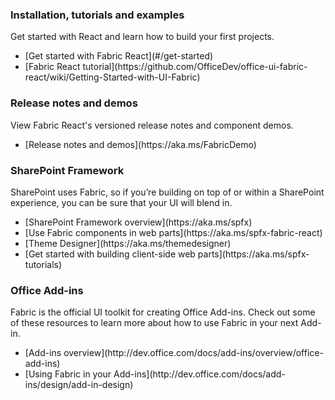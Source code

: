 ### Installation, tutorials and examples

Get started with React and learn how to build your first projects.

<ul class="md-list--flex">
  <li class="mdut--full">[Get started with Fabric React](#/get-started)</li>
  <li class="mdut--full">[Fabric React tutorial](https://github.com/OfficeDev/office-ui-fabric-react/wiki/Getting-Started-with-UI-Fabric)</li>
</ul>

### Release notes and demos

View Fabric React's versioned release notes and component demos.

<ul class="md-list--flex">
  <li class="mdut--full">[Release notes and demos](https://aka.ms/FabricDemo)</li>
</ul>

<h3 id="sharepoint-framework-dev">SharePoint Framework</h3>

SharePoint uses Fabric, so if you’re building on top of or within a SharePoint experience, you can be sure that your UI will blend in.

<ul class="md-list--flex">
  <li class="mdut--half">[SharePoint Framework overview](https://aka.ms/spfx)</li>
  <li class="mdut--half">[Use Fabric components in web parts](https://aka.ms/spfx-fabric-react)</li>
  <li class="mdut--half">[Theme Designer](https://aka.ms/themedesigner)</li>
  <li class="mdut--half">[Get started with building client-side web parts](https://aka.ms/spfx-tutorials)</li>
</ul>

<h3 id="office-add-ins-dev">Office Add-ins</h3>

Fabric is the official UI toolkit for creating Office Add-ins. Check out some of these resources to learn more about how to use Fabric in your next Add-in.

<ul class="md-list--flex">
  <li class="mdut--full">[Add-ins overview](http://dev.office.com/docs/add-ins/overview/office-add-ins)</li>
  <li class="mdut--full">[Using Fabric in your Add-ins](http://dev.office.com/docs/add-ins/design/add-in-design)</li>
</ul>

